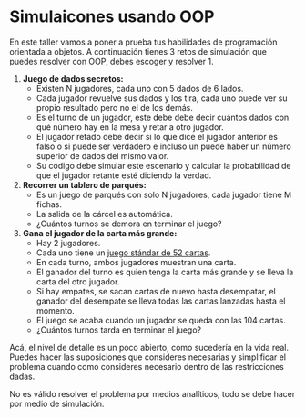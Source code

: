 # Simulaicones usando OOP

En este taller vamos a poner a prueba tus habilidades de programación orientada a objetos. A continuación tienes 3 retos de simulación que puedes resolver con OOP, debes escoger y resolver 1.


1. **Juego de dados secretos:**
    - Existen N jugadores, cada uno con 5 dados de 6 lados.
    - Cada jugador revuelve sus dados y los tira, cada uno puede ver su propio resultado pero no el de los demás.
    - Es el turno de un jugador, este debe debe decir cuántos dados con qué número hay en la mesa y retar a otro jugador.
    - El jugador retado debe decir si lo que dice el jugador anterior es falso o si puede ser verdadero e incluso un puede haber un número superior de dados del mismo valor.
    - Su código debe simular este escenario y calcular la probabilidad de que el jugador retante esté diciendo la verdad.
2. **Recorrer un tablero de parqués:**
    - Es un juego de parqués con solo N jugadores, cada jugador tiene M fichas.
    - La salida de la cárcel es automática.
    - ¿Cuántos turnos se demora en terminar el juego?
3. **Gana el jugador de la carta más grande:**
    - Hay 2 jugadores.
    - Cada uno tiene un [juego stándar de 52 cartas](https://en.wikipedia.org/wiki/Standard_52-card_deck).
    - En cada turno, ambos jugadores muestran una carta.
    - El ganador del turno es quien tenga la carta más grande y se lleva la carta del otro jugador.
    - Si hay empates, se sacan cartas de nuevo hasta desempatar, el ganador del desempate se lleva todas las cartas lanzadas hasta el momento.
    - El juego se acaba cuando un jugador se queda con las 104 cartas.
    - ¿Cuántos turnos tarda en terminar el juego?

Acá, el nivel de detalle es un poco abierto, como sucedería en la vida real. Puedes hacer las suposiciones que consideres necesarias y simplificar el problema cuando como consideres necesario dentro de las restricciones dadas.

No es válido resolver el problema por medios analíticos, todo se debe hacer por medio de simulación.

